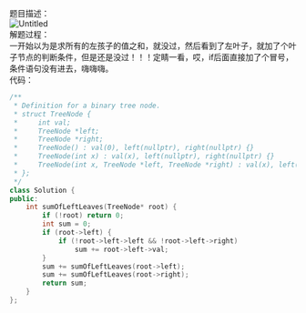 题目描述：  
![Untitled](https://s3-us-west-2.amazonaws.com/secure.notion-static.com/0b173912-3428-445f-92ec-2aacfbc5735b/Untitled.png)  
解题过程：  
一开始以为是求所有的左孩子的值之和，就没过，然后看到了左叶子，就加了个叶子节点的判断条件，但是还是没过！！！定睛一看，哎，if后面直接加了个冒号，条件语句没有进去，嗨嗨嗨。  
代码：  
```cpp
/**
 * Definition for a binary tree node.
 * struct TreeNode {
 *     int val;
 *     TreeNode *left;
 *     TreeNode *right;
 *     TreeNode() : val(0), left(nullptr), right(nullptr) {}
 *     TreeNode(int x) : val(x), left(nullptr), right(nullptr) {}
 *     TreeNode(int x, TreeNode *left, TreeNode *right) : val(x), left(left), right(right) {}
 * };
 */
class Solution {
public:
    int sumOfLeftLeaves(TreeNode* root) {
        if (!root) return 0;
        int sum = 0;
        if (root->left) {
            if (!root->left->left && !root->left->right)
                sum += root->left->val;
        }
        sum += sumOfLeftLeaves(root->left);
        sum += sumOfLeftLeaves(root->right);
        return sum;
    }
};
```